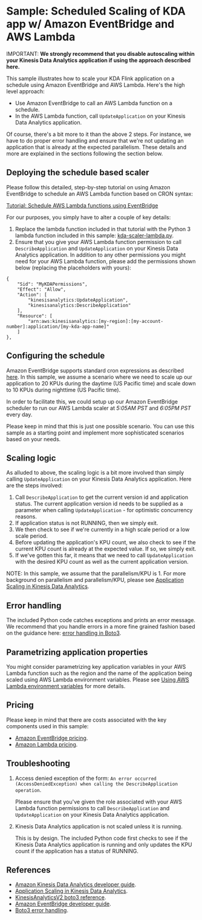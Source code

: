 # Sample: Scheduled Scaling of KDA app w/ Amazon EventBridge and AWS Lambda

IMPORTANT: <strong>We strongly recommend that you disable autoscaling within your Kinesis Data Analytics application if using the approach described here.</strong>

This sample illustrates how to scale your KDA Flink application on a schedule using Amazon EventBridge and AWS Lambda. Here's the high level approach:

- Use Amazon EventBridge to call an AWS Lambda function on a schedule.
- In the AWS Lambda function, call `UpdateApplication` on your Kinesis Data Analytics application.

Of course, there's a bit more to it than the above 2 steps. For instance, we have to do proper error handling and ensure that we're not updating an application that is already at the expected parallelism. These details and more are explained in the sections following the section below.

## Deploying the schedule based scaler

Please follow this detailed, step-by-step tutorial on using Amazon EventBridge to schedule an AWS Lambda function based on CRON syntax:

[Tutorial: Schedule AWS Lambda functions using EventBridge](https://docs.aws.amazon.com/eventbridge/latest/userguide/eb-run-lambda-schedule.html)

For our purposes, you simply have to alter a couple of key details:

1. Replace the lambda function included in that tutorial with the Python 3 lambda function included in this sample: [kda-scaler-lambda.py](kda-scaler-lambda.py).
2. Ensure that you give your AWS Lambda function permission to call `DescribeApplication` and `UpdateApplication` on your Kinesis Data Analytics application. In addition to any other permissions you might need for your AWS Lambda function, please add the permissions shown below (replacing the placeholders with yours):
```
{
    "Sid": "MyKDAPermissions",
    "Effect": "Allow",
    "Action": [
        "kinesisanalytics:UpdateApplication",
        "kinesisanalytics:DescribeApplication"
    ],
    "Resource": [
        "arn:aws:kinesisanalytics:[my-region]:[my-account-number]:application/[my-kda-app-name]"
    ]
},
```

## Configuring the schedule

Amazon EventBridge supports standard cron expressions as described [here](https://docs.aws.amazon.com/eventbridge/latest/userguide/eb-create-rule-schedule.html). In this sample, we assume a scenario where we need to scale up our application to 20 KPUs during the daytime (US Pacific time) and scale down to 10 KPUs during nighttime (US Pacific time).

In order to facilitate this, we could setup up our Amazon EventBridge scheduler to run our AWS Lambda scaler at *5:05AM PST* and *6:05PM PST* every day.

Please keep in mind that this is just one possible scenario. You can use this sample as a starting point and implement more sophisticated scenarios based on your needs.

## Scaling logic

As alluded to above, the scaling logic is a bit more involved than simply calling `UpdateApplication` on your Kinesis Data Analytics application. Here are the steps involved:

1. Call `DescribeApplication` to get the current version id and application status. The current application version id needs to be supplied as a parameter when calling `UpdateApplication` - for optimistic concurrency reasons.
2. If application status is not RUNNING, then we simply exit.
3. We then check to see if we're currently in a high scale period or a low scale period.
4. Before updating the application's KPU count, we also check to see if the current KPU count is already at the expected value. If so, we simply exit.
5. If we've gotten this far, it means that we need to call `UpdateApplication` with the desired KPU count as well as the current application version.

NOTE: In this sample, we assume that the parallelism/KPU is 1. For more background on parallelism and parallelism/KPU, please see [Application Scaling in Kinesis Data Analytics](https://docs.aws.amazon.com/kinesisanalytics/latest/java/how-scaling.html).

## Error handling

The included Python code catches exceptions and prints an error message. We recommend that you handle errors in a more fine grained fashion based on the guidance here: [error handling in Boto3](https://boto3.amazonaws.com/v1/documentation/api/latest/guide/error-handling.html).

## Parametrizing application properties

You might consider parametrizing key application variables in your AWS Lambda function such as the region and the name of the application being scaled using AWS Lambda environment variables. Please see [Using AWS Lambda environment variables](https://docs.aws.amazon.com/lambda/latest/dg/configuration-envvars.html) for more details.

## Pricing

Please keep in mind that there are costs associated with the key components used in this sample:

- [Amazon EventBridge pricing](https://aws.amazon.com/eventbridge/pricing/).
- [Amazon Lambda pricing](https://aws.amazon.com/lambda/pricing/).

## Troubleshooting

1. Access denied exception of the form: `An error occurred (AccessDeniedException) when calling the DescribeApplication operation`.

    Please ensure that you've given the role associated with your AWS Lambda function permissions to call `DescribeApplication` and `UpdateApplication` on your Kinesis Data Analytics application.

2. Kinesis Data Analytics application is not scaled unless it is running.

    This is by design. The included Python code first checks to see if the Kinesis Data Analytics application is running and only updates the KPU count if the application has a status of RUNNING.

## References

- [Amazon Kinesis Data Analytics developer guide](https://docs.aws.amazon.com/kinesisanalytics/latest/java/what-is.html).
- [Application Scaling in Kinesis Data Analytics](https://docs.aws.amazon.com/kinesisanalytics/latest/java/how-scaling.html).
- [KinesisAnalyticsV2 boto3 reference](https://boto3.amazonaws.com/v1/documentation/api/latest/reference/services/kinesisanalyticsv2.html).
- [Amazon EventBridge developer guide](https://docs.aws.amazon.com/eventbridge/latest/userguide/eb-what-is.html).
- [Boto3 error handling](https://boto3.amazonaws.com/v1/documentation/api/latest/guide/error-handling.html).